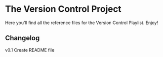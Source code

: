 # The Version Control Project

Here you'll find all the reference files for the Version Control Playlist. Enjoy!

## Changelog

v0.1 Create README file
